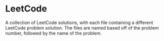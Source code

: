 # LeetCode
A collection of LeetCode solutions, with each file containing a different LeetCode problem solution.
The files are named based off of the problem number, followed by the name of the problem.
